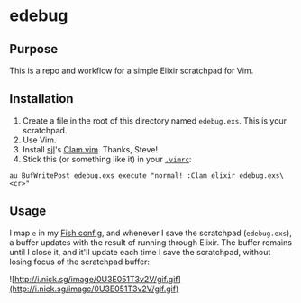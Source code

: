 # edebug

Purpose
-------

This is a repo and workflow for a simple Elixir scratchpad for Vim.

Installation
------------

1. Create a file in the root of this directory named `edebug.exs`. This is your scratchpad.
2. Use Vim.
3. Install [sjl](https://github.com/sjl/)'s [Clam.vim](https://github.com/sjl/clam.vim). Thanks, Steve!
4. Stick this (or something like it) in your [`.vimrc`](https://github.com/nicksergeant/dotfiles/blob/57a3fb24c16debff14fa5b5fcaffb989a670bda9/vimrc#L108):

`au BufWritePost edebug.exs execute "normal! :Clam elixir edebug.exs\<cr>"`

Usage
-----

I map `e` in my [Fish config](https://github.com/nicksergeant/dotfiles/blob/395f67d628f72850fad1d21ef020ec6d5846f4ba/config.fish#L152-L154),
and whenever I save the scratchpad (`edebug.exs`), a buffer updates with the result of running through Elixir. The
buffer remains until I close it, and it'll update each time I save the scratchpad, without losing focus of the
scratchpad buffer:

![http://i.nick.sg/image/0U3E051T3v2V/gif.gif](http://i.nick.sg/image/0U3E051T3v2V/gif.gif)
